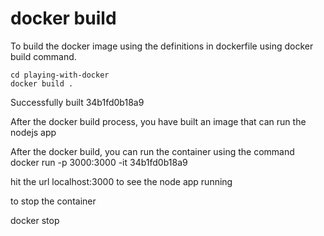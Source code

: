 # docker build 

To build the docker image using the definitions in dockerfile using docker build command. 
```
cd playing-with-docker
docker build .
```
Successfully built 34b1fd0b18a9

After the docker build process, you have built an image that can run 
the nodejs app

After the docker build, you can run the container using the command
docker run -p 3000:3000 -it 34b1fd0b18a9

hit the url localhost:3000 to see the node app running

to stop the container

docker stop <containerID>
